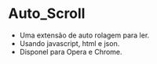 # Auto_Scroll
* Uma extensão de auto rolagem para ler.  
* Usando javascript, html e json.
* Disponel para Opera e Chrome.
